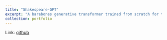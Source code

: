 ```yaml
---
title: "Shakespeare-GPT"
excerpt: "A barebones generative transformer trained from scratch for text generation. Generated text takes the form of Shakespearean style writing"
collection: portfolio
---
```

<!-- This is an item in your portfolio. It can be have images or nice text. If you name the file .md, it will be parsed as markdown. If you name the file .html, it will be parsed as HTML.  -->
Link: [github](https://github.com/kohlivrinda/Art-ViT)
